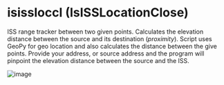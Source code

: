 # isissloccl (IsISSLocationClose)
 ISS range tracker between two given points.
 Calculates the elevation distance between the source and its destination (_proximity_). Script uses GeoPy for geo location and also calculates the distance between the give points. Provide your address, or source address and the program will pinpoint the elevation distance between the source and the ISS.
 
![image](https://user-images.githubusercontent.com/987794/159148341-edc31164-ed21-4323-8cb5-e8577365c2cd.png)
